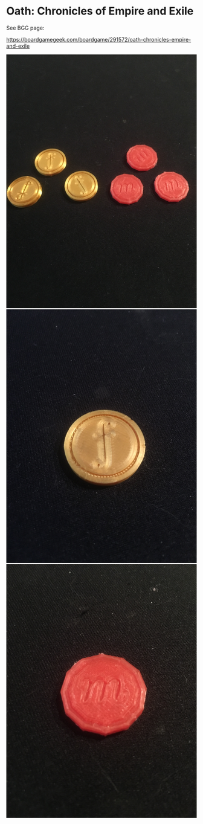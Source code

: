 # Oath: Chronicles of Empire and Exile

See BGG page:

https://boardgamegeek.com/boardgame/291572/oath-chronicles-empire-and-exile

![coins][coins]
![mini_favor][mini_favor]
![mini_magic][mini_magic]

[coins]: https://raw.githubusercontent.com/mprelee/boardgame-scad/master/oath-chronicles-of-empire-and-exile/img/coins.JPG "Logo Title Text 2"
[mini_favor]: https://raw.githubusercontent.com/mprelee/boardgame-scad/master/oath-chronicles-of-empire-and-exile/img/mini_favor.JPG "Logo Title Text 2"
[mini_magic]: https://raw.githubusercontent.com/mprelee/boardgame-scad/master/oath-chronicles-of-empire-and-exile/img/mini_magic.JPG "Logo Title Text 2"

